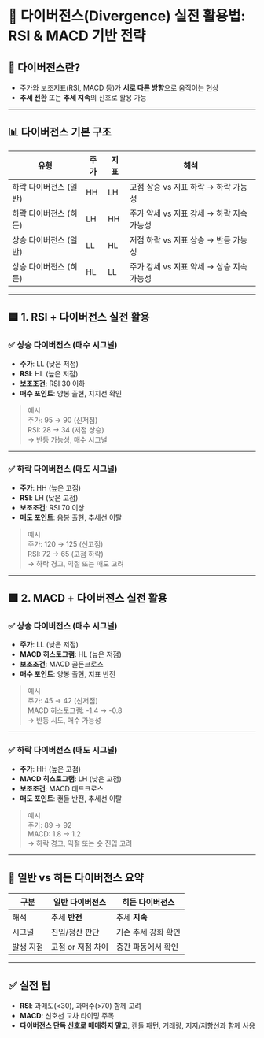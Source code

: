 # 📘 다이버전스(Divergence) 실전 활용법: RSI & MACD 기반 전략

## 🧭 다이버전스란?
- 주가와 보조지표(RSI, MACD 등)가 **서로 다른 방향**으로 움직이는 현상
- **추세 전환** 또는 **추세 지속**의 신호로 활용 가능

---

## 📊 다이버전스 기본 구조

| 유형 | 주가 | 지표 | 해석 |
|------|------|------|------|
| 하락 다이버전스 (일반) | HH | LH | 고점 상승 vs 지표 하락 → 하락 가능성 |
| 하락 다이버전스 (히든) | LH | HH | 주가 약세 vs 지표 강세 → 하락 지속 가능성 |
| 상승 다이버전스 (일반) | LL | HL | 저점 하락 vs 지표 상승 → 반등 가능성 |
| 상승 다이버전스 (히든) | HL | LL | 주가 강세 vs 지표 약세 → 상승 지속 가능성 |

---

## 🟦 1. RSI + 다이버전스 실전 활용

### ✅ 상승 다이버전스 (매수 시그널)
- **주가**: LL (낮은 저점)
- **RSI**: HL (높은 저점)
- **보조조건**: RSI 30 이하
- **매수 포인트**: 양봉 출현, 지지선 확인

> 예시  
> 주가: 95 → 90 (신저점)  
> RSI: 28 → 34 (저점 상승)  
> → 반등 가능성, 매수 시그널

---

### ✅ 하락 다이버전스 (매도 시그널)
- **주가**: HH (높은 고점)
- **RSI**: LH (낮은 고점)
- **보조조건**: RSI 70 이상
- **매도 포인트**: 음봉 출현, 추세선 이탈

> 예시  
> 주가: 120 → 125 (신고점)  
> RSI: 72 → 65 (고점 하락)  
> → 하락 경고, 익절 또는 매도 고려

---

## 🟩 2. MACD + 다이버전스 실전 활용

### ✅ 상승 다이버전스 (매수 시그널)
- **주가**: LL (낮은 저점)
- **MACD 히스토그램**: HL (높은 저점)
- **보조조건**: MACD 골든크로스
- **매수 포인트**: 양봉 출현, 지표 반전

> 예시  
> 주가: 45 → 42 (신저점)  
> MACD 히스토그램: -1.4 → -0.8  
> → 반등 시도, 매수 가능성

---

### ✅ 하락 다이버전스 (매도 시그널)
- **주가**: HH (높은 고점)
- **MACD 히스토그램**: LH (낮은 고점)
- **보조조건**: MACD 데드크로스
- **매도 포인트**: 캔들 반전, 추세선 이탈

> 예시  
> 주가: 89 → 92  
> MACD: 1.8 → 1.2  
> → 하락 경고, 익절 또는 숏 진입 고려

---

## 🔁 일반 vs 히든 다이버전스 요약

| 구분 | 일반 다이버전스 | 히든 다이버전스 |
|------|------------------|------------------|
| 해석 | 추세 **반전** | 추세 **지속** |
| 시그널 | 진입/청산 판단 | 기존 추세 강화 확인 |
| 발생 지점 | 고점 or 저점 차이 | 중간 파동에서 확인 |

---

## ✅ 실전 팁
- **RSI**: 과매도(<30), 과매수(>70) 함께 고려
- **MACD**: 신호선 교차 타이밍 주목
- **다이버전스 단독 신호로 매매하지 말고**, 캔들 패턴, 거래량, 지지/저항선과 함께 사용